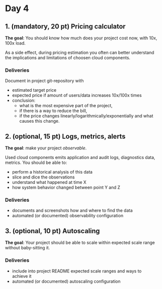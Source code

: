 # Day 4

## 1. (mandatory, 20 pt) Pricing calculator

**The goal**: You should know how much does your project cost now, with 10x, 100x load.

As a side effect, during pricing estimation you often can better understand the implications and limitations of choosen cloud components.

### Deliveries

Document in project git-repository with

- estimated target price
- expected price if amount of users/data increases 10x/100x times
- conclusion:
    - what is the most expensive part of the project,
    - if there is a way to reduce the bill,
    - if the price changes linearly/logarithmically/exponentially and what causes this change.

## 2. (optional, 15 pt) Logs, metrics, alerts

**The goal**: make your project _observable_.

Used cloud components emits application and audit logs, diagnostics data, metrics. You should be able to:

- perform a historical analysis of this data
- slice and dice the observations
- understand what happened at time X
- how system behavior changed between point Y and Z

### Deliveries

- documents and screenshots how and where to find the data
- automated (or documented) observability configuration

## 3. (optional, 10 pt) Autoscaling

**The goal**: Your project should be able to scale within expected scale range without baby-sitting it.

### Deliveries

- include into project README expected scale ranges and ways to achieve it
- automated (or documented) autoscaling configuration

